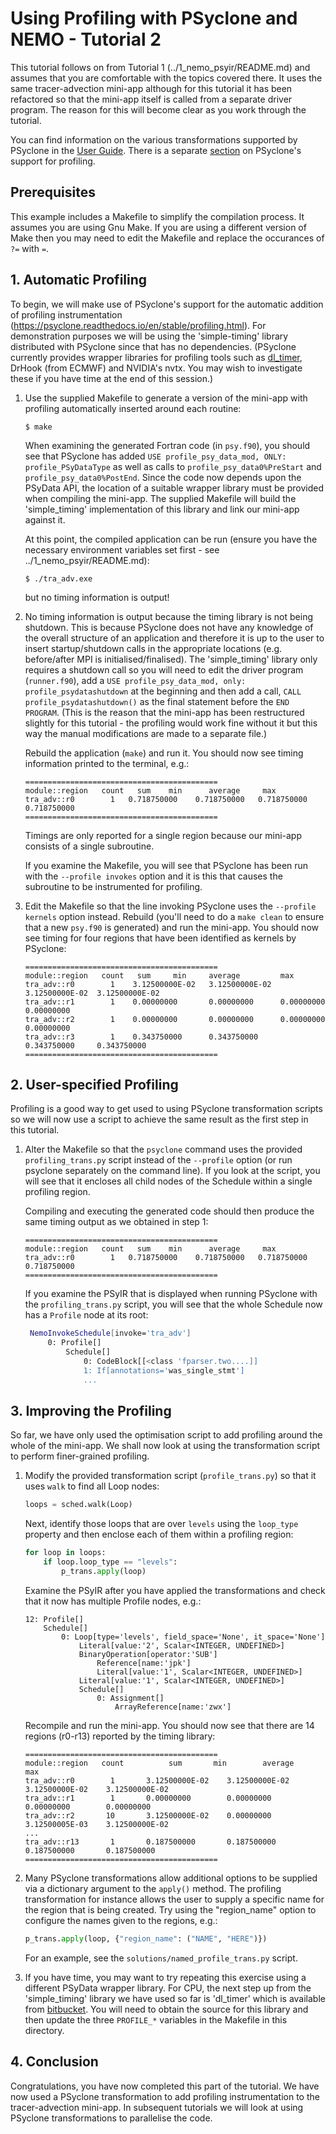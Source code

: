 # Using Profiling with PSyclone and NEMO - Tutorial 2 #

This tutorial follows on from Tutorial 1 (../1_nemo_psyir/README.md) and
assumes that you are comfortable with the topics covered there. It uses
the same tracer-advection mini-app although for this tutorial it has
been refactored so that the mini-app itself is called from a separate
driver program. The reason for this will become clear as you work
through the tutorial.

You can find information on the various transformations supported by
PSyclone in the [User Guide](https://psyclone.readthedocs.io/en/stable/transformations.html).
There is a separate [section](https://psyclone.readthedocs.io/en/stable/profiling.html) on
PSyclone's support for profiling.

## Prerequisites ##

This example includes a Makefile to simplify the compilation process. It
assumes you are using Gnu Make. If you are using a different version of
Make then you may need to edit the Makefile and replace the occurances of
`?=` with `=`.

## 1. Automatic Profiling ##

To begin, we will make use of PSyclone's support for the automatic
addition of profiling instrumentation
(https://psyclone.readthedocs.io/en/stable/profiling.html). For
demonstration purposes we will be using the 'simple-timing' library
distributed with PSyclone since that has no dependencies. (PSyclone
currently provides wrapper libraries for profiling tools such as
[dl_timer](https://bitbucket.org/apeg/dl_timer/src/master/), DrHook
(from ECMWF) and NVIDIA's nvtx. You may wish to investigate these if
you have time at the end of this session.)

1. Use the supplied Makefile to generate a version of the mini-app with
   profiling automatically inserted around each routine:

       $ make

   When examining the generated Fortran code (in `psy.f90`), you
   should see that PSyclone has added `USE profile_psy_data_mod, ONLY:
   profile_PSyDataType` as well as calls to
   `profile_psy_data0%PreStart` and `profile_psy_data0%PostEnd`.
   Since the code now depends upon the PSyData API, the location of a
   suitable wrapper library must be provided when compiling the
   mini-app.  The supplied Makefile will build the 'simple_timing'
   implementation of this library and link our mini-app against it.

   At this point, the compiled application can be run (ensure you have
   the necessary environment variables set first - see
   ../1_nemo_psyir/README.md):

       $ ./tra_adv.exe

   but no timing information is output!

2. No timing information is output because the timing library is not
   being shutdown. This is because PSyclone does not have any
   knowledge of the overall structure of an application and therefore
   it is up to the user to insert startup/shutdown calls in the
   appropriate locations (e.g. before/after MPI is
   initialised/finalised).  The 'simple_timing' library only requires
   a shutdown call so you will need to edit the driver program
   (`runner.f90`), add a `USE profile_psy_data_mod, only:
   profile_psydatashutdown` at the beginning and then add a call,
   `CALL profile_psydatashutdown()` as the final statement before the
   `END PROGRAM`. (This is the reason that the mini-app has been
   restructured slightly for this tutorial - the profiling would work
   fine without it but this way the manual modifications are made to
   a separate file.)

   Rebuild the application (`make`) and run it. You should now
   see timing information printed to the terminal, e.g.:

       ===========================================
       module::region   count	sum	   min		average		max
       tra_adv::r0        1   0.718750000    0.718750000   0.718750000    0.718750000
       ===========================================

   Timings are only reported for a single region because our mini-app consists
   of a single subroutine.

   If you examine the Makefile, you will see that PSyclone has been run with
   the `--profile invokes` option and it is this that causes the subroutine
   to be instrumented for profiling.

3. Edit the Makefile so that the line invoking PSyclone uses the
   `--profile kernels` option instead. Rebuild (you'll need to do a
   `make clean` to ensure that a new `psy.f90` is generated) and run
   the mini-app. You should now see timing for four regions that have
   been identified as kernels by PSyclone:
   
       ===========================================
       module::region   count	sum		min		average         max
       tra_adv::r0        1    3.12500000E-02   3.12500000E-02 	3.12500000E-02 	3.12500000E-02
       tra_adv::r1        1    0.00000000       0.00000000     	0.00000000     	0.00000000
       tra_adv::r2        1    0.00000000       0.00000000     	0.00000000     	0.00000000    
       tra_adv::r3        1    0.343750000      0.343750000     0.343750000     0.343750000
       ===========================================

## 2. User-specified Profiling ##

Profiling is a good way to get used to using PSyclone transformation scripts
so we will now use a script to achieve the same result as the first step
in this tutorial.

1. Alter the Makefile so that the `psyclone` command uses the provided
   `profiling_trans.py` script instead of the `--profile` option (or
   run psyclone separately on the command line). If you look at the
   script, you will see that it encloses all child nodes of the
   Schedule within a single profiling region.

   Compiling and executing the generated code should then produce the
   same timing output as we obtained in step 1:

       ===========================================
       module::region   count	sum	   min		average		max
       tra_adv::r0        1   0.718750000    0.718750000   0.718750000    0.718750000
       ===========================================

   If you examine the PSyIR that is displayed when running PSyclone with
   the `profiling_trans.py` script, you will see that the whole Schedule
   now has a `Profile` node at its root:

   ```bash
    NemoInvokeSchedule[invoke='tra_adv']
        0: Profile[]
            Schedule[]
                0: CodeBlock[[<class 'fparser.two....]]
                1: If[annotations='was_single_stmt']
                ...
   ```

## 3. Improving the Profiling ##

So far, we have only used the optimisation script to add profiling
around the whole of the mini-app. We shall now look at using the
transformation script to perform finer-grained profiling.

1. Modify the provided transformation script (`profile_trans.py`) so that
   it uses `walk` to find all Loop nodes:
   ```python
   loops = sched.walk(Loop)
   ```
   Next, identify those loops that are over `levels` using the `loop_type`
   property and then enclose each of them within a profiling region:
   ```python
   for loop in loops:
       if loop.loop_type == "levels":
           p_trans.apply(loop)
   ```
   Examine the PSyIR after you have applied the transformations and check
   that it now has multiple Profile nodes, e.g.:

       12: Profile[]
           Schedule[]
               0: Loop[type='levels', field_space='None', it_space='None']
                   Literal[value:'2', Scalar<INTEGER, UNDEFINED>]
                   BinaryOperation[operator:'SUB']
                       Reference[name:'jpk']
                       Literal[value:'1', Scalar<INTEGER, UNDEFINED>]
                   Literal[value:'1', Scalar<INTEGER, UNDEFINED>]
                   Schedule[]
                       0: Assignment[]
                           ArrayReference[name:'zwx']


   Recompile and run the mini-app. You should now see that there are 14
   regions (r0-r13) reported by the timing library:

       ===========================================
       module::region   count	       sum	     min		average	          max
       tra_adv::r0        1 	  3.12500000E-02    3.12500000E-02   3.12500000E-02    3.12500000E-02
       tra_adv::r1        1 	  0.00000000        0.00000000       0.00000000        0.00000000
       tra_adv::r2       10 	  3.12500000E-02    0.00000000       3.12500005E-03    3.12500000E-02
       ...
       tra_adv::r13       1 	  0.187500000       0.187500000      0.187500000       0.187500000
       ===========================================


2. Many PSyclone transformations allow additional options to be supplied
   via a dictionary argument to the `apply()` method. The
   profiling transformation for instance allows the user to supply a
   specific name for the region that is being created. Try using the
   "region_name" option to configure the names given to the regions,
   e.g.:

   ```python
   p_trans.apply(loop, {"region_name": ("NAME", "HERE")})
   ```

   For an example, see the `solutions/named_profile_trans.py` script.

3. If you have time, you may want to try repeating this exercise using
   a different PSyData wrapper library. For CPU, the next step up from
   the 'simple_timing' library we have used so far is 'dl_timer' which
   is available from
   [bitbucket](https://bitbucket.org/apeg/dl_timer/src/master/). You
   will need to obtain the source for this library and then update the
   three `PROFILE_*` variables in the Makefile in this directory.

## 4. Conclusion

Congratulations, you have now completed this part of the tutorial. We
have now used a PSyclone transformation to add profiling
instrumentation to the tracer-advection mini-app. In subsequent
tutorials we will look at using PSyclone transformations to
parallelise the code.